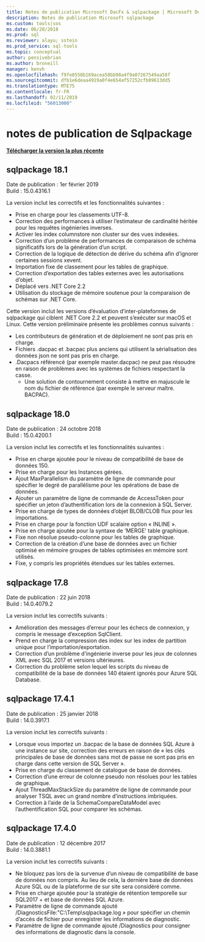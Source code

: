 ```yaml
---
title: Notes de publication Microsoft DacFx & sqlpackage | Microsoft Docs
description: Notes de publication Microsoft sqlpackage
ms.custom: tools|sos
ms.date: 06/20/2018
ms.prod: sql
ms.reviewer: alayu; sstein
ms.prod_service: sql-tools
ms.topic: conceptual
author: pensivebrian
ms.author: broneill
manager: kenvh
ms.openlocfilehash: f9fe0558b169acea58bb98a4f9a07267549aa58f
ms.sourcegitcommit: dfb1e6deaa4919a0f4e654af57252cfb09613dd5
ms.translationtype: MTE75
ms.contentlocale: fr-FR
ms.lasthandoff: 02/11/2019
ms.locfileid: "56013000"
---
```

# <a name="sqlpackage-release-notes"></a>notes de publication de Sqlpackage

**[Télécharger la version la plus récente](sqlpackage-download.md)**

## <a name="sqlpackage-181"></a>sqlpackage 18.1

Date de publication : 1er février 2019  
Build : 15.0.4316.1 

La version inclut les correctifs et les fonctionnalités suivantes :

- Prise en charge pour les classements UTF-8.
- Correction des performances à utiliser l’estimateur de cardinalité héritée pour les requêtes ingénieries inverses.
- Activer les index columnstore non cluster sur des vues indexées.
- Correction d’un problème de performances de comparaison de schéma significatifs lors de la génération d’un script.
- Correction de la logique de détection de dérive du schéma afin d’ignorer certaines sessions xevent.
- Importation fixe de classement pour les tables de graphique.
- Correction d’exportation des tables externes avec les autorisations d’objet.
- Déplacé vers .NET Core 2.2 
- Utilisation du stockage de mémoire soutenue pour la comparaison de schémas sur .NET Core.

Cette version inclut les versions d’évaluation d’inter-plateformes de sqlpackage qui ciblent .NET Core 2.2 et peuvent s’exécuter sur macOS et Linux. Cette version préliminaire présente les problèmes connus suivants :

- Les contributeurs de génération et de déploiement ne sont pas pris en charge.
- Fichiers .dacpac et .bacpac plus anciens qui utilisent la sérialisation des données json ne sont pas pris en charge.
- .Dacpacs référencé (par exemple master.dacpac) ne peut pas résoudre en raison de problèmes avec les systèmes de fichiers respectant la casse.
  - Une solution de contournement consiste à mettre en majuscule le nom du fichier de référence (par exemple le serveur maître. BACPAC).
## <a name="sqlpackage-180"></a>sqlpackage 18.0

Date de publication : 24 octobre 2018  
Build : 15.0.4200.1 

La version inclut les correctifs et les fonctionnalités suivantes :

- Prise en charge ajoutée pour le niveau de compatibilité de base de données 150.
- Prise en charge pour les Instances gérées.
- Ajout MaxParallelism du paramètre de ligne de commande pour spécifier le degré de parallélisme pour les opérations de base de données.
- Ajouter un paramètre de ligne de commande de AccessToken pour spécifier un jeton d’authentification lors de la connexion à SQL Server.
- Prise en charge de types de données d’objet BLOB/CLOB flux pour les importations.
- Prise en charge pour la fonction UDF scalaire option « INLINE ».
- Prise en charge ajoutée pour la syntaxe de 'MERGE' table graphique.
- Fixe non résolue pseudo-colonne pour les tables de graphique.
- Correction de la création d’une base de données avec un fichier optimisé en mémoire groupes de tables optimisées en mémoire sont utilisés.
- Fixe, y compris les propriétés étendues sur les tables externes.

## <a name="sqlpackage-178"></a>sqlpackage 17.8

Date de publication : 22 juin 2018  
Build : 14.0.4079.2  

La version inclut les correctifs suivants :

- Amélioration des messages d’erreur pour les échecs de connexion, y compris le message d’exception SqlClient.
- Prend en charge la compression des index sur les index de partition unique pour l’importation/exportation.
- Correction d’un problème d’ingénierie inverse pour les jeux de colonnes XML avec SQL 2017 et versions ultérieures.
- Correction du problème selon lequel les scripts du niveau de compatibilité de la base de données 140 étaient ignorés pour Azure SQL Database.

## <a name="sqlpackage-1741"></a>sqlpackage 17.4.1

Date de publication : 25 janvier 2018  
Build : 14.0.3917.1

La version inclut les correctifs suivants :

- Lorsque vous importez un .bacpac de la base de données SQL Azure à une instance sur site, correction des erreurs en raison de « les clés principales de base de données sans mot de passe ne sont pas pris en charge dans cette version de SQL Server ».
- Prise en charge du classement de catalogue de base de données.
- Correction d’une erreur de colonne pseudo non résolues pour les tables de graphique.
- Ajout ThreadMaxStackSize du paramètre de ligne de commande pour analyser TSQL avec un grand nombre d’instructions imbriquées.
- Correction à l’aide de la SchemaCompareDataModel avec l’authentification SQL pour comparer les schémas.

## <a name="sqlpackage-1740"></a>sqlpackage 17.4.0

Date de publication : 12 décembre 2017  
Build : 14.0.3881.1

La version inclut les correctifs suivants :

- Ne bloquez pas lors de la survenue d’un niveau de compatibilité de base de données non compris. Au lieu de cela, la dernière base de données Azure SQL ou de la plateforme de sur site sera considéré comme.
- Prise en charge ajoutée pour la stratégie de rétention temporelle sur SQL2017 + et base de données SQL Azure.
- Paramètre de ligne de commande ajouté /DiagnosticsFile:"C:\Temp\sqlpackage.log » pour spécifier un chemin d’accès de fichier pour enregistrer les informations de diagnostic.
- Paramètre de ligne de commande ajouté /Diagnostics pour consigner des informations de diagnostic dans la console.

